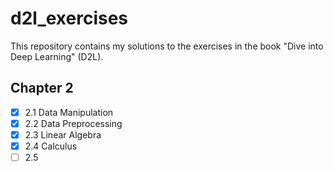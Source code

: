 # d2l_exercises

This repository contains my solutions to the exercises in the book "Dive into Deep Learning" (D2L).

## Chapter 2

- [x] 2.1 Data Manipulation
- [x] 2.2 Data Preprocessing
- [x] 2.3 Linear Algebra
- [x] 2.4 Calculus
- [ ] 2.5  